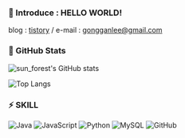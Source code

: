 ### 💬 Introduce : HELLO WORLD!
blog : [tistory](https://gongganlee.tistory.com/ "티스토리") / 
e-mail : gongganlee@gmail.com

### 👀 GitHub Stats
![sun_forest's GitHub stats](https://github-readme-stats.vercel.app/api?username=gongganlee&show_icons=true&theme=graywhite)

![Top Langs](https://github-readme-stats.vercel.app/api/top-langs/?username=gongganlee&layout=compact&theme=graywhite)

### ⚡ SKILL
![Java](https://img.shields.io/badge/java-%23ED8B00.svg?style=for-the-badge&logo=openjdk&logoColor=white)   ![JavaScript](https://img.shields.io/badge/javascript-%23323330.svg?style=for-the-badge&logo=javascript&logoColor=%23F7DF1E)  ![Python](https://img.shields.io/badge/python-3670A0?style=for-the-badge&logo=python&logoColor=ffdd54) ![MySQL](https://img.shields.io/badge/mysql-%2300f.svg?style=for-the-badge&logo=mysql&logoColor=white) ![GitHub](https://img.shields.io/badge/github-%23121011.svg?style=for-the-badge&logo=github&logoColor=white) 
